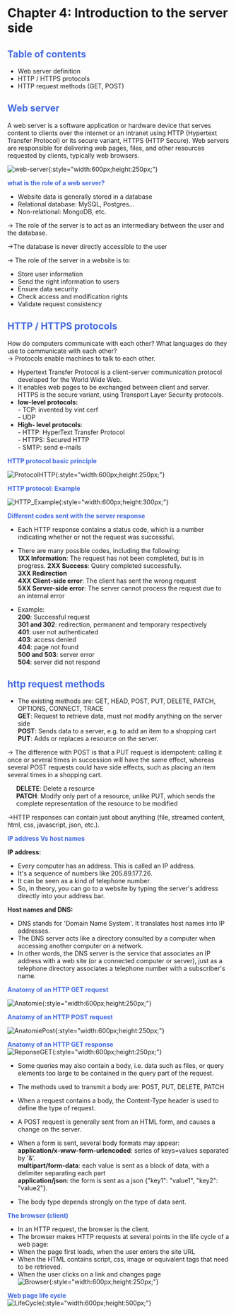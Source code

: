 # Chapter 4: Introduction to the server side 

## <div style="color: Royalblue;"> Table of contents </div>

- Web server definition 
- HTTP / HTTPS protocols 
- HTTP request methods (GET, POST) 

## <div style="color: Royalblue;"> Web server </div>

A web server is a software application or hardware device that serves content to clients over the internet or an intranet using HTTP (Hypertext Transfer Protocol) or its secure variant, HTTPS (HTTP Secure). Web servers are responsible for delivering web pages, files, and other resources requested by clients, typically web browsers.


![web-server](web-server.png){:style="width:600px;height:250px;"}</br>


**<div style="color: Royalblue;"> what is the role of a web server? </div>**

- Website data is generally stored in a database </br>
- Relational database: MySQL, Postgres...</br>
- Non-relational: MongoDB, etc.</br>

&rarr; The role of the server is to act as an intermediary between the user and the database.</br>

&rarr;The database is never directly accessible to the user

&rarr; The role of the server in a website is to: <br>

- Store user information<br>
- Send the right information to users<br>
- Ensure data security<br>
- Check access and modification rights<br>
- Validate request consistency<br>

## <div style="color: Royalblue;"> HTTP / HTTPS protocols  </div>

How do computers communicate with each other?
What languages do they use to communicate with each other? <br>
&rarr; Protocols enable machines to talk to each other.

- Hypertext Transfer Protocol is a client-server communication protocol developed for the World Wide Web. 
- It enables web pages to be exchanged between client and server. HTTPS is the secure variant, using Transport Layer Security protocols.
- **low-level protocols:**<br>
      -  TCP: invented by vint cerf<br>
      -  UDP<br>
- **High- level protocols**: <br>
      - HTTP: HyperText Transfer Protocol<br>
      - HTTPS: Secured HTTP <br>
      - SMTP: send e-mails<br>

**<div style="color: Royalblue;">HTTP protocol basic principle</div>**

![ProtocolHTTP](ProtocolHTTP.png){:style="width:600px;height:250px;"}</br>

**<div style="color: Royalblue;">HTTP protocol: Example</div>**

![HTTP_Example](HTTP_Example.png){:style="width:600px;height:300px;"}</br>

**<div style="color: Royalblue;">Different codes sent with the server response</div>**

- Each HTTP response contains a status code, which is a number indicating whether or not the request was successful.</br>
- There are many possible codes, including the following:</br>
**1XX Information**: The request has not been completed, but is in progress.
**2XX Success**: Query completed successfully.</br>
**3XX Redirection**</br>
**4XX Client-side error**: The client has sent the wrong request</br>
**5XX Server-side error**: The server cannot process the request due to an internal error </br>

- Example:<br>
          **200**: Successful request</br>
          **301 and 302**: redirection, permanent and temporary respectively</br>
          **401**: user not authenticated</br>
          **403**: access denied</br>
          **404**: page not found</br>
          **500 and 503**: server error</br>
          **504**: server did not respond</br>

## <div style="color: Royalblue;">http request methods</div>

- The existing methods are: GET, HEAD, POST, PUT, DELETE, PATCH, OPTIONS, CONNECT, TRACE<br>
**GET**: Request to retrieve data, must not modify anything on the server side<br>
**POST**: Sends data to a server, e.g. to add an item to a shopping cart<br>
**PUT**: Adds or replaces a resource on the server.<br>

&rarr; The difference with POST is that a PUT request is idempotent: calling it once or several times in succession will have the same effect, whereas several POST requests could have side effects, such as placing an item several times in a shopping cart.<br>
**<div style="margin-left: 20px;">DELETE**: Delete a resource</div>
**<div style="margin-left: 20px;">PATCH**: Modify only part of a resource, unlike PUT, which sends the complete representation of the resource to be modified</div>

&rarr;HTTP responses can contain just about anything (file, streamed content, html, css, javascript, json, etc.).

**<div style="color: Royalblue;">IP address Vs host names</div>**


**IP address:**<br>
- Every computer has an address. This is called an IP address.<br>
- It's a sequence of numbers like 205.89.177.26.<br>
- It can be seen as a kind of telephone number.<br>
- So, in theory, you can go to a website by typing the server's address directly into your address bar.<br>


**Host names and DNS:**<br>
- DNS stands for 'Domain Name System'. It translates host names into IP addresses.<br>
- The DNS server acts like a directory consulted by a computer when accessing another computer on a network.<br>
- In other words, the DNS server is the service that associates an IP address with a web site (or a connected computer or server), just as a telephone directory associates a telephone number with a subscriber's name.<br>

**<div style="color: Royalblue;">Anatomy of an HTTP GET request</div>**

![Anatomie](Anatomie.png){:style="width:600px;height:250px;"}</br>

**<div style="color: Royalblue;">Anatomy of an HTTP POST request</div>**

![AnatomiePost](AnatomiePost.png){:style="width:600px;height:250px;"}</br>

**<div style="color: Royalblue;">Anatomy of an HTTP GET response</div>**
![ReponseGET](ReponseGET.png){:style="width:600px;height:250px;"}</br>

- Some queries may also contain a body, i.e. data such as files, or query elements too large to be contained in the query part of the request.

- The methods used to transmit a body are: POST, PUT, DELETE, PATCH

- When a request contains a body, the Content-Type header is used to define the type of request.

- A POST request is generally sent from an HTML form, and causes a change on the server.

- When a form is sent, several body formats may appear:</br>
**application/x-www-form-urlencoded**: series of keys=values separated by '&'.</br>
**multipart/form-data**: each value is sent as a block of data, with a delimiter separating each part </br>
**application/json**: the form is sent as a json {"key1": "value1", "key2": "value2"}.</br>

- The body type depends strongly on the type of data sent.

**<div style="color: Royalblue;">The browser (client)</div>**

- In an HTTP request, the browser is the client.
- The browser makes HTTP requests at several points in the life cycle of a web page:
- When the page first loads, when the user enters the site URL
- When the HTML contains script, css, image or equivalent tags that need to be retrieved.
- When the user clicks on a link and changes page </br>
![Browser](Browser.png){:style="width:600px;height:250px;"}</br>

**<div style="color: Royalblue;">Web page life cycle</div>**
![LifeCycle](LifeCycle.png){:style="width:600px;height:500px;"}</br>


